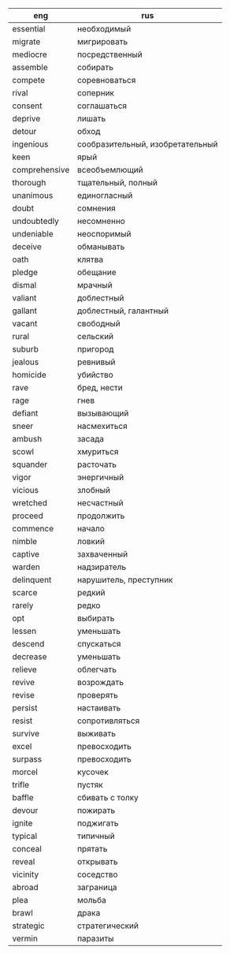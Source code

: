 eng | rus
---|---------
essential | необходимый
migrate | мигрировать
mediocre | посредственный
assemble | собирать
compete | соревноваться
rival | соперник
consent | соглашаться
deprive | лишать
detour | обход
ingenious | сообразительный, изобретательный
keen | ярый
comprehensive | всеобъемлющий
thorough | тщательный, полный
unanimous | единогласный
doubt | сомнения
undoubtedly | несомненно
undeniable | неоспоримый
deceive | обманывать
oath | клятва
pledge | обещание
dismal | мрачный
valiant | доблестный
gallant | доблестный, галантный
vacant | свободный
rural | сельский
suburb | пригород
jealous | ревнивый
homicide | убийство
rave | бред, нести
rage | гнев
defiant | вызывающий
sneer | насмехиться
ambush | засада
scowl | хмуриться
squander | расточать
vigor | энергичный
vicious | злобный
wretched | несчастный
proceed | продолжить
commence | начало
nimble | ловкий
captive | захваченный
warden | надзиратель
delinquent | нарушитель, преступник
scarce | редкий
rarely | редко
opt | выбирать
lessen | уменьшать
descend | спускаться
decrease | уменьшать
relieve | облегчать
revive | возрождать
revise | проверять
persist | настаивать
resist | сопротивляться
survive | выживать
excel | превосходить
surpass | превосходить
morcel | кусочек
trifle | пустяк
baffle | сбивать с толку
devour | пожирать
ignite | поджигать
typical | типичный
conceal | прятать
reveal | открывать
vicinity | соседство
abroad | заграница
plea | мольба
brawl | драка
strategic | стратегический
vermin | паразиты


